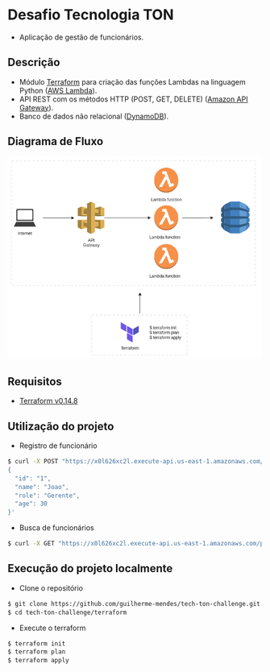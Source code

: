 # Desafio Tecnologia TON

* Aplicação de gestão de funcionários.

## Descrição

* Módulo [Terraform](https://www.terraform.io/) para criação das funções Lambdas na linguagem Python ([AWS Lambda](https://aws.amazon.com/pt/lambda/)). 
* API REST com os métodos HTTP (POST, GET, DELETE) ([Amazon API Gateway](https://aws.amazon.com/pt/api-gateway/)).
* Banco de dados não relacional ([DynamoDB](https://aws.amazon.com/pt/dynamodb/)).

## Diagrama de Fluxo

![diagram](img/diagram.png)

## Requisitos

* [Terraform v0.14.8](https://www.terraform.io/downloads.html)

## Utilização do projeto

* Registro de funcionário

```sh
$ curl -X POST "https://x0l626xc2l.execute-api.us-east-1.amazonaws.com/prod/employee" -H 'Content-Type: application/json' -d'
{
  "id": "1", 
  "name": "Joao", 
  "role": "Gerente", 
  "age": 30
}'
```
* Busca de funcionários

```sh
$ curl -X GET "https://x0l626xc2l.execute-api.us-east-1.amazonaws.com/prod/employee"
```

## Execução do projeto localmente

* Clone o repositório
```sh
$ git clone https://github.com/guilherme-mendes/tech-ton-challenge.git
$ cd tech-ton-challenge/terraform  
```
* Execute o terraform
```sh
$ terraform init
$ terraform plan
$ terraform apply
```